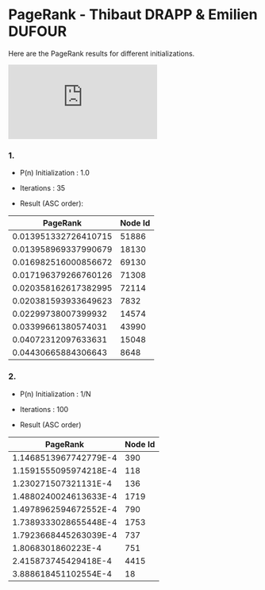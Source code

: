 # PageRank - Thibaut DRAPP & Emilien DUFOUR #


Here are the PageRank results for different initializations.

![first_equation](http://latex.codecogs.com/gif.latex?%24%24%5Cfrac%7B%281-%5Calpha%29%7D%7BN%7D%20&plus;%20%5Calpha%20%5Csum_%7Bm%20%7D%7B%5Cfrac%7BP%28m%29%7D%7BL%28m%29%7D%7D%24%24)

### 1. ###
* P(n) Initialization : 1.0       

* Iterations : 35           

* Result (ASC order):

PageRank | Node Id
------------ | -------------
0.013951332726410715  |  51886
0.013958969337990679  |  18130
0.016982516000856672  |  69130
0.017196379266760126  |  71308
0.020358162617382995  |  72114
0.020381593933649623  |  7832
0.02299738007399932   |  14574
0.03399661380574031   |  43990
0.04072312097633631   |  15048
0.04430665884306643   |  8648



### 2. ###
* P(n) Initialization : 1/N     

* Iterations : 100


* Result (ASC order)

PageRank | Node Id
------------ | -------------
1.1468513967742779E-4  |  390
1.1591555095974218E-4  |  118
1.230271507321131E-4   |  136
1.4880240024613633E-4  |  1719
1.4978962594672552E-4  |  790
1.7389333028655448E-4  |  1753
1.7923668445263039E-4  |  737
1.8068301860223E-4     |  751
2.415873745429418E-4   | 4415
3.888618451102554E-4   | 18
